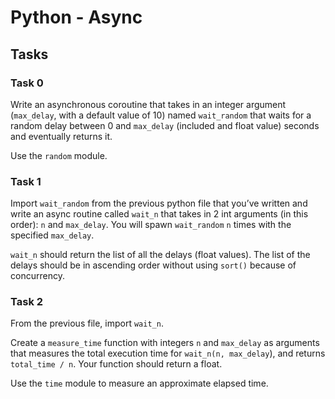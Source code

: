 # Python - Async

## Tasks

### Task 0
Write an asynchronous coroutine that takes in an integer argument (`max_delay`, with a default value of 10) named `wait_random` that waits for a random delay between 0 and `max_delay` (included and float value) seconds and eventually returns it.

Use the `random` module.

### Task 1
Import `wait_random` from the previous python file that you’ve written and write an async routine called `wait_n` that takes in 2 int arguments (in this order): `n` and `max_delay`. You will spawn `wait_random` `n` times with the specified `max_delay`.

`wait_n` should return the list of all the delays (float values). The list of the delays should be in ascending order without using `sort()` because of concurrency.

### Task 2
From the previous file, import `wait_n`.

Create a `measure_time` function with integers `n` and `max_delay` as arguments that measures the total execution time for `wait_n(n, max_delay`), and returns `total_time / n`. Your function should return a float.

Use the `time` module to measure an approximate elapsed time.
